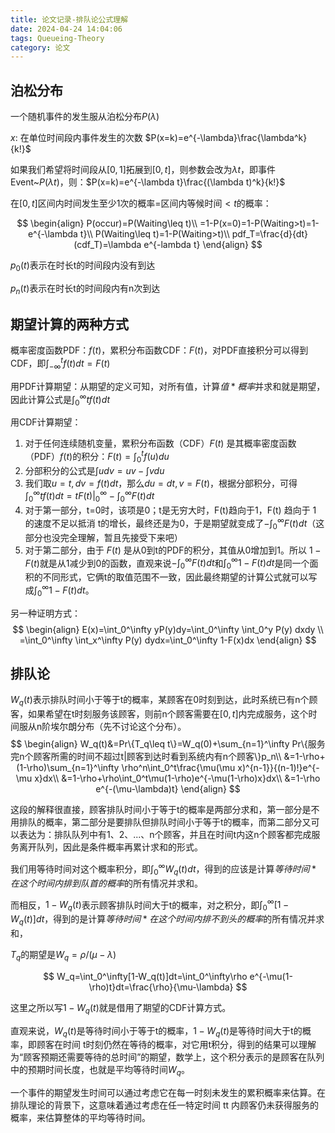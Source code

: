 ```yaml
---
title: 论文记录-排队论公式理解
date: 2024-04-24 14:04:06
tags: Queueing-Theory
category: 论文
---
```

## 泊松分布
一个随机事件的发生服从泊松分布$P(\lambda)$

$x$: 在单位时间段内事件发生的次数 $P(x=k)=e^{-\lambda}\frac{\lambda^k}{k!}$

如果我们希望将时间段从$[0,1]$拓展到$[0,t]$，则参数会改为$\lambda t$，即事件Event~$P(\lambda t)$，则：$P(x=k)=e^{-\lambda t}\frac{(\lambda t)^k}{k!}$

在$[0,t]$区间内时间发生至少1次的概率=区间内等候时间$\lt t$的概率：

$$
\begin{align}
P(occur)=P(Waiting\leq t)\\
=1-P(x=0)=1-P(Waiting>t)=1-e^{-\lambda t}\\
P(Waiting\leq t)=1-P(Waiting>t)\\
pdf_T=\frac{d}{dt}(cdf_T)=\lambda e^{-lambda t}
\end{align}
$$

$p_0(t)$表示在时长t的时间段内没有到达

$p_n(t)$表示在时长t的时间段内有n次到达

## 期望计算的两种方式
概率密度函数PDF：$f(t)$，累积分布函数CDF：$F(t)$，对PDF直接积分可以得到CDF，即$\int_{-\infty}^t f(t)dt=F(t)$

用PDF计算期望：从期望的定义可知，对所有值，计算$值*概率$并求和就是期望，因此计算公式是$\int_0^\infty tf(t)dt$

用CDF计算期望：
1. 对于任何连续随机变量，累积分布函数（CDF）$F(t)$ 是其概率密度函数（PDF）$f(t)$的积分：$F(t)=\int_{0}^{t} f(u)du$
2. 分部积分的公式是$\int udv=uv-\int vdu$
3. 我们取$u=t, dv=f(t)dt$，那么$du=dt, v=F(t)$，根据分部积分，可得$\int_0^\infty tf(t)dt=tF(t)|_0^\infty-\int_0^\infty F(t)dt$
4. 对于第一部分，t=0时，该项是0；t是无穷大时，F(t)趋向于1，F(t) 趋向于 1 的速度不足以抵消 t的增长，最终还是为0，于是期望就变成了$-\int_0^\infty F(t)dt$（这部分也没完全理解，暂且先接受下来吧）
5. 对于第二部分，由于 $F(t)$ 是从0到t的PDF的积分，其值从0增加到1。所以 $1−F(t)$就是从1减少到0的函数，直观来说$-\int_0^\infty F(t)dt$和$\int_0^\infty 1-F(t)dt$是同一个面积的不同形式，它俩t的取值范围不一致，因此最终期望的计算公式就可以写成$\int_0^\infty 1-F(t)dt$。

另一种证明方式：
$$
\begin{align}
E(x)=\int_0^\infty yP(y)dy=\int_0^\infty \int_0^y P(y) dxdy \\
=\int_0^\infty \int_x^\infty P(y) dydx=\int_0^\infty 1-F(x)dx
\end{align}
$$

## 排队论
$W_q(t)$表示排队时间小于等于t的概率，某顾客在0时刻到达，此时系统已有n个顾客，如果希望在t时刻服务该顾客，则前n个顾客需要在$[0,t]$内完成服务，这个时间服从n阶埃尔朗分布（先不讨论这个分布）。
$$
\begin{align}
W_q(t)&=Pr\{T_q\leq t\}=W_q(0)+\sum_{n=1}^\infty Pr\{服务完n个顾客所需的时间不超过t|顾客到达时看到系统内有n个顾客\}p_n\\
&=1-\rho+(1-\rho)\sum_{n=1}^\infty \rho^n\int_0^t\frac{\mu(\mu x)^{n-1}}{(n-1)!}e^{-\mu x}dx\\
&=1-\rho+\rho\int_0^t\mu(1-\rho)e^{-\mu(1-\rho)x}dx\\
&=1-\rho e^{-(\mu-\lambda)t}
\end{align}
$$

这段的解释很直接，顾客排队时间小于等于t的概率是两部分求和，第一部分是不用排队的概率，第二部分是要排队但排队时间小于等于t的概率，而第二部分又可以表达为：排队队列中有1、2、...、n个顾客，并且在时间t内这n个顾客都完成服务离开队列，因此是条件概率再累计求和的形式。

我们用等待时间对这个概率积分，即$\int_0^\infty W_q(t) dt$，得到的应该是计算$等待时间*在这个时间内排到队首的概率$的所有情况并求和。

而相反，$1-W_q(t)$表示顾客排队时间大于t的概率，对之积分，即$\int_0^\infty [1-W_q(t)] dt$，得到的是计算$等待时间*在这个时间内排不到头的概率$的所有情况并求和，

$T_q$的期望是$W_q=\rho/(\mu-\lambda)$

$$
W_q=\int_0^\infty[1-W_q(t)]dt=\int_0^\infty\rho e^{-\mu(1-\rho)t}dt=\frac{\rho}{\mu-\lambda}
$$

这里之所以写$1-W_q(t)$就是借用了期望的CDF计算方式。

直观来说，$W_q(t)$是等待时间小于等于t的概率，$1-W_q(t)$是等待时间大于t的概率，即顾客在时间 t时刻仍然在等待的概率，对它用t积分，得到的结果可以理解为“顾客预期还需要等待的总时间”的期望，数学上，这个积分表示的是顾客在队列中的预期时间长度，也就是平均等待时间$W_q$。

一个事件的期望发生时间可以通过考虑它在每一时刻未发生的累积概率来估算。在排队理论的背景下，这意味着通过考虑在任一特定时间 tt 内顾客仍未获得服务的概率，来估算整体的平均等待时间。